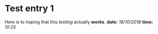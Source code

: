# Test entry 1
Here is to hoping that this *testlog* actually **works**.
**date:** *18/10/2018*
**time:** *10:25*